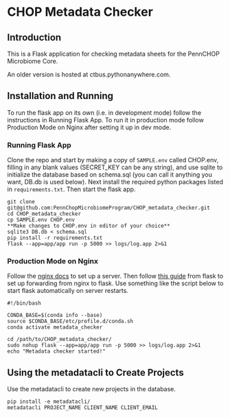 # CHOP Metadata Checker

## Introduction

This is a Flask application for checking metadata sheets for the PennCHOP Microbiome Core.

An older version is hosted at ctbus.pythonanywhere.com.

## Installation and Running

To run the flask app on its own (i.e. in development mode) follow the instructions in Running Flask App. To run it in production mode follow Production Mode on Nginx after setting it up in dev mode.

### Running Flask App

Clone the repo and start by making a copy of `SAMPLE.env` called CHOP.env, filling in any blank values (SECRET_KEY can be any string), and use sqlite to initialize the database based on schema.sql (you can call it anything you want, DB.db is used below). Next install the required python packages listed in `requirements.txt`. Then start the flask app.

```
git clone git@github.com:PennChopMicrobiomeProgram/CHOP_metadata_checker.git
cd CHOP_metadata_checker
cp SAMPLE.env CHOP.env
**Make changes to CHOP.env in editor of your choice**
sqlite3 DB.db < schema.sql
pip install -r requirements.txt
flask --app=app/app run -p 5000 >> logs/log.app 2>&1
```
### Production Mode on Nginx

Follow the [nginx docs](https://docs.nginx.com/) to set up a server. Then follow [this guide](https://flask.palletsprojects.com/en/2.2.x/deploying/nginx/) from flask to set up forwarding from nginx to flask. Use something like the script below to start flask automatically on server restarts.

```
#!/bin/bash

CONDA_BASE=$(conda info --base)
source $CONDA_BASE/etc/profile.d/conda.sh
conda activate metadata_checker

cd /path/to/CHOP_metadata_checker/
sudo nohup flask --app=app/app run -p 5000 >> logs/log.app 2>&1
echo "Metadata checker started!"
```

## Using the metadatacli to Create Projects

Use the metadatacli to create new projects in the database.

```
pip install -e metadatacli/
metadatacli PROJECT_NAME CLIENT_NAME CLIENT_EMAIL
```
